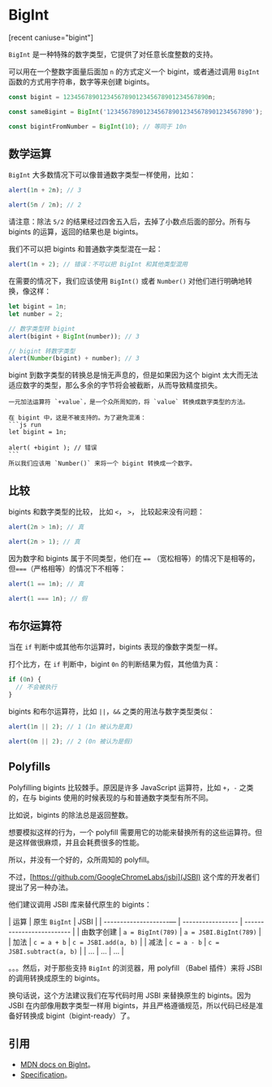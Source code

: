 # BigInt

[recent caniuse="bigint"]

`BigInt` 是一种特殊的数字类型，它提供了对任意长度整数的支持。

可以用在一个整数字面量后面加 `n` 的方式定义一个 bigint，或者通过调用 `BigInt` 函数的方式用字符串，数字等来创建 bigints。

```js
const bigint = 1234567890123456789012345678901234567890n;

const sameBigint = BigInt('1234567890123456789012345678901234567890');

const bigintFromNumber = BigInt(10); // 等同于 10n
```

## 数学运算

`BigInt` 大多数情况下可以像普通数字类型一样使用，比如：

```js run
alert(1n + 2n); // 3

alert(5n / 2n); // 2
```

请注意：除法 `5/2` 的结果经过四舍五入后，去掉了小数点后面的部分。所有与 bigints 的运算，返回的结果也是 bigints。

我们不可以把 bigints 和普通数字类型混在一起：

```js run
alert(1n + 2); // 错误：不可以把 BigInt 和其他类型混用
```

在需要的情况下，我们应该使用 `BigInt()` 或者 `Number()` 对他们进行明确地转换，像这样：

```js run
let bigint = 1n;
let number = 2;

// 数字类型转 bigint
alert(bigint + BigInt(number)); // 3

// bigint 转数字类型
alert(Number(bigint) + number); // 3
```

bigint 到数字类型的转换总是悄无声息的，但是如果因为这个 bigint 太大而无法适应数字的类型，那么多余的字节将会被截断，从而导致精度损失。

````smart header="bigints 不支持一元加法"
一元加法运算符 `+value`，是一个众所周知的，将 `value` 转换成数字类型的方法。

在 bigint 中，这是不被支持的。为了避免混淆：
```js run
let bigint = 1n;

alert( +bigint ); // 错误
```
所以我们应该用 `Number()` 来将一个 bigint 转换成一个数字。
````

## 比较

bigints 和数字类型的比较， 比如 `<`， `>`， 比较起来没有问题：

```js run
alert(2n > 1n); // 真

alert(2n > 1); // 真
```

因为数字和 bigints 属于不同类型，他们在 `==` （宽松相等）的情况下是相等的，但`===`（严格相等）的情况下不相等：

```js run
alert(1 == 1n); // 真

alert(1 === 1n); // 假
```

## 布尔运算符

当在 `if` 判断中或其他布尔运算时，bigints 表现的像数字类型一样。

打个比方，在 `if` 判断中，bigint `0n` 的判断结果为假，其他值为真：

```js run
if (0n) {
  // 不会被执行
}
```

bigints 和布尔运算符，比如 `||`，`&&` 之类的用法与数字类型类似：

```js run
alert(1n || 2); // 1 (1n 被认为是真)

alert(0n || 2); // 2 (0n 被认为是假)
```

## Polyfills

Polyfilling bigints 比较棘手。原因是许多 JavaScript 运算符，比如 `+`，`-` 之类的，在与 bigints 使用的时候表现的与和普通数字类型有所不同。

比如说，bigints 的除法总是返回整数。

想要模拟这样的行为，一个 polyfill 需要用它的功能来替换所有的这些运算符。但是这样做很麻烦，并且会耗费很多的性能。

所以，并没有一个好的，众所周知的 polyfill。

不过，[https://github.com/GoogleChromeLabs/jsbi](JSBI) 这个库的开发者们提出了另一种办法。

他们建议调用 JSBI 库来替代原生的 bigints：

| 运算 | 原生 `BigInt` | JSBI |
| --------------------— | ----------------- | ------------------------- |
| 由数字创建 | `a = BigInt(789)` | `a = JSBI.BigInt(789)` |
| 加法 | `c = a + b` | `c = JSBI.add(a, b)` |
| 减法 | `c = a - b` | `c = JSBI.subtract(a, b)` |
| ... | ... | ... |

。。。然后，对于那些支持 `BigInt` 的浏览器，用 polyfill （Babel 插件）来将 JSBI 的调用转换成原生的 bigints。

换句话说，这个方法建议我们在写代码时用 JSBI 来替换原生的 bigints。因为 JSBI 在内部像用数字类型一样用 bigints，并且严格遵循规范，所以代码已经是准备好转换成 bigint（bigint-ready）了。

## 引用

- [MDN docs on BigInt](https://developer.mozilla.org/zh-CN/docs/Web/JavaScript/Reference/Global_Objects/BigInt)。
- [Specification](https://tc39.es/ecma262/#sec-bigint-objects)。
